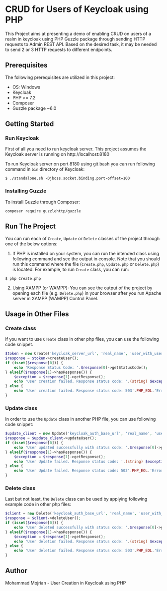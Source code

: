# CRUD for Users of Keycloak using PHP

This Project aims at presenting a demo of enabling CRUD on users of a realm in keycloak using PHP Guzzle package through sending HTTP requests to Admin REST API. Based on the desired task, it may be needed to send 2 or 3 HTTP requests to different endpoints.

## Prerequisites

The following prerequisites are utilized in this project:

- OS: Windows
- Keycloak
- PHP >= 7.2
- Composer
- Guzzle package ~6.0

## Getting Started

### Run Keycloak

First of all you need to run keycloak server. This project assumes the Keycloak server is running on http://localhost:8180

To run Keycloak server on port 8180 using git bash you can run following command in `bin` directory of Keycloak:

```
$ ./standalone.sh -Djboss.socket.binding.port-offset=100
```

### Installing Guzzle

To install Guzzle through Composer:

```
composer require guzzlehttp/guzzle
```

## Run The Project

You can run each of `Create`, `Update` or `Delete` classes of the project through one of the below options:

1. If PHP is installed on your system, you can run the intended class using following command and see the output in console. Note that you should run this command where the file (`Create.php`, `Update.php` or `Delete.php`) is located. For example, to run `Create` class, you can run:

```
$ php Create.php
```

2. Using XAMPP (or WAMPP): You can see the output of the project by opening each file (e.g. `Delete.php`) in your browser after you run Apache server in XAMPP (WAMPP) Control Panel.

## Usage in Other Files

### Create class

If you want to use `Create` class in other php files, you can use the following code snippet.

```php
$token = new Create('keycloak_server_url', 'real_name', 'user_with_user_management_role', 'password_of_user');
$response = $token->createUser();
if (isset($response[0])) {
    echo 'Response Status Code: '.$response[0]->getStatusCode();
} elseif($response[1]->hasResponse()) {
    $exception = $response[1]->getResponse();
    echo 'User creation failed. Response status code: '.(string) $exception->getStatusCode().PHP_EOL.'Error message: '.$exception->getReasonPhrase();
} else {
    echo 'User creation failed. Response status code: 503'.PHP_EOL.'Error Message: Failed to connect to the server';
}
```

### Update class

In order to use the `Update` class in another PHP file, you can use following code snippet:

```php
$update_client = new Update('keycloak_auth_base_url', 'real_name', 'user_with_user_management_role', 'password_of_user', 'username_to_update');
$response = $update_client->updateUser();
if (isset($response[0])) {
    echo 'User updated successfully with status code: '.$response[0]->getStatusCode();
} elseif($response[1]->hasResponse()) {
    $exception = $response[1]->getResponse();
    echo 'User Update failed. Response status code: '.(string) $exception->getStatusCode().PHP_EOL.'Error message: '.$exception->getReasonPhrase();
} else {
    echo 'User Update failed. Response status code: 503'.PHP_EOL.'Error Message: Failed to connect to the server';
}
```

### Delete class

Last but not least, the `Delete` class can be used by applying following example code in other php files:

```php
$client = new Delete('keycloak_auth_base_url', 'real_name', 'user_with_user_management_role', 'password_of_user', 'username_to_delete');
$response = $client->deleteUser();
if (isset($response[0])) {
    echo 'User deleted successfully with status code: '.$response[0]->getStatusCode();
} elseif($response[1]->hasResponse()) {
    $exception = $response[1]->getResponse();
    echo 'User deletion failed. Response status code: '.(string) $exception->getStatusCode().PHP_EOL.'Error message: '.$exception->getReasonPhrase();
} else {
    echo 'User deletion failed. Response status code: 503'.PHP_EOL.'Error Message: Failed to connect to the server';
}
```

## Author

Mohammad Mojrian - User Creation in Keycloak using PHP
